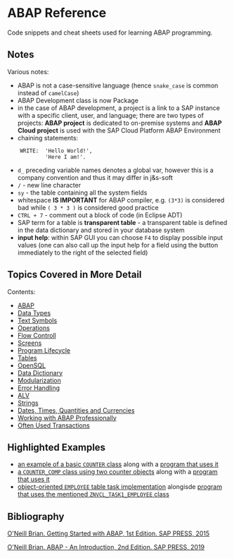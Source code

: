 # ABAP Reference

Code snippets and cheat sheets used for learning ABAP programming.

## Notes

Various notes:

-   ABAP is not a case-sensitive language (hence `snake_case` is common instead of `camelCase`)
-   ABAP Development class is now Package
-   in the case of ABAP development, a project is a link to a SAP instance with a specific client, user, and language; there are two types of projects: **ABAP project** is dedicated to on-premise systems and **ABAP Cloud project** is used with the SAP Cloud Platform ABAP Environment
-   chaining statements:

```
	WRITE:  'Hello World!',
        	'Here I am!'.
```

-   `d_` preceding variable names denotes a global var, however this is a company convention and thus it may differ in j&s-soft
-   `/` - new line character
-   `sy` - the table containing all the system fields
-   whitespace **IS IMPORTANT** for ABAP compiler, e.g. `(3*3)` is considered bad while `( 3 * 3 )` is considered good practice
-   `CTRL + 7` - comment out a block of code (in Eclipse ADT)
- SAP term for a table is **transparent table** - a transparent table is defined in the data dictionary and stored in your database system
- **input help**: within SAP GUI you can choose `F4` to display possible input values (one can also call up the input help for a field using the button immediately to the right of the selected field)

## Topics Covered in More Detail

Contents:

-   [ABAP](https://github.com/NikolaVetnic/ABAP_Reference/blob/master/xx_Reference/ABAP.md)
-   [Data Types](https://github.com/NikolaVetnic/ABAP_Reference/blob/master/xx_Reference/DataTypes.md)
-   [Text Symbols](https://github.com/NikolaVetnic/ABAP_Reference/blob/master/xx_Reference/TextSymbols.md)
-   [Operations](https://github.com/NikolaVetnic/ABAP_Reference/blob/master/xx_Reference/Operations.md)
-   [Flow Controll](https://github.com/NikolaVetnic/ABAP_Reference/blob/master/xx_Reference/FlowControll.md)
-   [Screens](https://github.com/NikolaVetnic/ABAP_Reference/blob/master/xx_Reference/Screens.md)
-   [Program Lifecycle](https://github.com/NikolaVetnic/ABAP_Reference/blob/master/xx_Reference/ProgramLifecycle.md)
-   [Tables](https://github.com/NikolaVetnic/ABAP_Reference/blob/master/xx_Reference/Tables.md)
-   [OpenSQL](https://github.com/NikolaVetnic/ABAP_Reference/blob/master/xx_Reference/OpenSQL.md)
-   [Data Dictionary](https://github.com/NikolaVetnic/ABAP_Reference/blob/master/xx_Reference/DataDictionary.md)
-   [Modularization](https://github.com/NikolaVetnic/ABAP_Reference/blob/master/xx_Reference/Modularization.md)
-   [Error Handling](https://github.com/NikolaVetnic/ABAP_Reference/blob/master/xx_Reference/ErrorHandling.md)
-   [ALV](https://github.com/NikolaVetnic/ABAP_Reference/blob/master/xx_Reference/ALV.md)
-   [Strings](https://github.com/NikolaVetnic/ABAP_Reference/blob/master/xx_Reference/Strings.md)
-   [Dates, Times, Quantities and Currencies](https://github.com/NikolaVetnic/ABAP_Reference/blob/master/xx_Reference/DatesTimesQuantitiesCurrencies.md)
-   [Working with ABAP Professionally](https://github.com/NikolaVetnic/ABAP_Reference/blob/master/xx_Reference/WorkingProfessionally.md)
-   [Often Used Transactions](https://github.com/NikolaVetnic/ABAP_Reference/blob/master/xx_Reference/Transactions.md)

## Highlighted Examples

- [an example of a basic `COUNTER` class](https://github.com/NikolaVetnic/ABAP_Reference/blob/master/Snippets_BC401_EN_Col18/bc401_01_znvcl_counter) along with a [program that uses it](https://github.com/NikolaVetnic/ABAP_Reference/blob/master/Snippets_BC401_EN_Col18/bc401_02_znv_counter_class_usage)
- [a `COUNTER_COMP` class using two counter objects](https://github.com/NikolaVetnic/ABAP_Reference/blob/master/Snippets_BC401_EN_Col18/bc401_03_znvcl_counter_comp) along with a [program that uses it](https://github.com/NikolaVetnic/ABAP_Reference/blob/master/Snippets_BC401_EN_Col18/bc401_04_znv_counter_comp_usage)
- [object-oriented `EMPLOYEE` table task implementation](https://github.com/NikolaVetnic/ABAP_Reference/blob/master/Snippets_Tasks/C_0001_ZNVCL_TASK1_EMPLOYEE) alongisde [program that uses the mentioned `ZNVCL_TASK1_EMPLOYEE` class](https://github.com/NikolaVetnic/ABAP_Reference/blob/master/Snippets_Tasks/0001_ZNV_TASK1_EMPLOYEE_MAN_ADV)

## Bibliography

[O'Neill Brian. Getting Started with ABAP, 1st Edition. SAP PRESS, 2015](https://drive.google.com/file/d/1LFz36ssem7Nf19USjY3ylfqtzN-RAPcY/view?usp=sharing)

[O'Neill Brian. ABAP - An Introduction, 2nd Edition. SAP PRESS, 2019](https://www.amazon.com/ABAP-Introduction-Beginners-Programming-Second/dp/1493218808)

